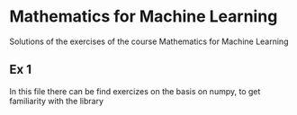 # Mathematics for Machine Learning
Solutions of the exercises of the course Mathematics for Machine Learning

## Ex 1
In this file there can be find exercizes on the basis on numpy, to get familiarity with the library
